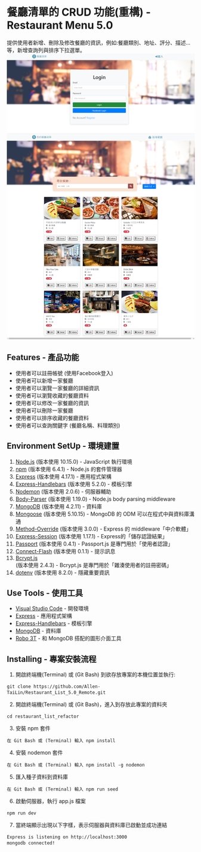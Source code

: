 # 餐廳清單的 CRUD 功能(重構) - Restaurant Menu 5.0

提供使用者新增、刪除及修改餐廳的資訊，例如:餐廳類別、地址、評分、描述...等，新增查詢列與排序下拉選單。
![](/3_1A1.PNG)
![](/2_3A8_RestaurantList_refactor.png)

## Features - 產品功能

- 使用者可以註冊帳號 (使用Facebook登入)
- 使用者可以新增一家餐廳
- 使用者可以瀏覽一家餐廳的詳細資訊
- 使用者可以瀏覽收藏的餐廳資料
- 使用者可以修改一家餐廳的資訊
- 使用者可以刪除一家餐廳  
- 使用者可以排序收藏的餐廳資料
- 使用者可以查詢關鍵字 (餐廳名稱、料理類別)

## Environment SetUp - 環境建置

1. [Node.js](https://nodejs.org/en/) (版本使用 10.15.0) - JavaScript 執行環境
2. [npm](https://nodejs.org/en/) (版本使用 6.4.1) - Node.js 的套件管理器
3. [Express](https://www.npmjs.com/package/express) (版本使用 4.17.1) - 應用程式架構
4. [Express-Handlebars](https://www.npmjs.com/package/express-handlebars) (版本使用 5.2.0) - 模板引擎
5. [Nodemon](https://www.npmjs.com/package/nodemon) (版本使用 2.0.6) - 伺服器輔助
6. [Body-Parser](https://www.npmjs.com/package/body-parser) (版本使用 1.19.0) - Node.js body parsing middleware
7. [MongoDB](https://www.mongodb.com/) (版本使用 4.2.11) - 資料庫
8. [Mongoose](https://www.npmjs.com/package/mongoose) (版本使用 5.10.15) - MongoDB 的 ODM 可以在程式中與資料庫溝通
9. [Method-Override](https://www.npmjs.com/package/method-override) (版本使用 3.0.0) - Express 的 middleware「中介軟體」
10. [Express-Session](https://www.npmjs.com/package/express-session) (版本使用 1.17.1) - Express的「儲存認證結果」
11. [Passport](https://www.npmjs.com/package/passport) (版本使用 0.4.1) - Passport.js 是專門用於「使用者認證」
12. [Connect-Flash](https://www.npmjs.com/package/connect-flash) (版本使用 0.1.1) - 提示訊息
13. [Bcrypt.js](https://www.npmjs.com/package/bcryptjs) (版本使用 2.4.3) -  Bcrypt.js 是專門用於「雜湊使用者的註冊密碼」
14. [dotenv](https://www.npmjs.com/package/dotenv) (版本使用 8.2.0) -  隱藏重要資訊
## Use Tools - 使用工具

- [Visual Studio Code](https://visualstudio.microsoft.com/zh-hant/) - 開發環境
- [Express](https://www.npmjs.com/package/express) - 應用程式架構
- [Express-Handlebars](https://www.npmjs.com/package/express-handlebars) - 模板引擎
- [MongoDB](https://www.mongodb.com/) - 資料庫
- [Robo 3T](https://robomongo.org/) - 和 MongoDB 搭配的圖形介面工具

## Installing - 專案安裝流程

1. 開啟終端機(Terminal) 或 (Git Bash) 到欲存放專案的本機位置並執行:

```
git clone https://github.com/Allen-TaiLin/Restaurant_List_5.0_Remote.git
```

2. 開啟終端機(Terminal) 或 (Git Bash)，進入到存放此專案的資料夾

```
cd restaurant_list_refactor
```

3. 安裝 npm 套件

```
在 Git Bash 或 (Terminal) 輸入 npm install
```

4. 安裝 nodemon 套件

```
在 Git Bash 或 (Terminal) 輸入 npm install -g nodemon
```

5. 匯入種子資料到資料庫

```
在 Git Bash 或 (Terminal) 輸入 npm run seed
```

6. 啟動伺服器，執行 app.js 檔案

```
npm run dev
```

7. 當終端顯示出現以下字樣，表示伺服器與資料庫已啟動並成功連結

```
Express is listening on http://localhost:3000
mongodb connected!
```



